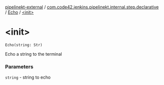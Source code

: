 [pipelinekt-external](../../index.md) / [com.code42.jenkins.pipelinekt.internal.step.declarative](../index.md) / [Echo](index.md) / [&lt;init&gt;](./-init-.md)

# &lt;init&gt;

`Echo(string: Str)`

Echo a string to the terminal

### Parameters

`string` - string to echo